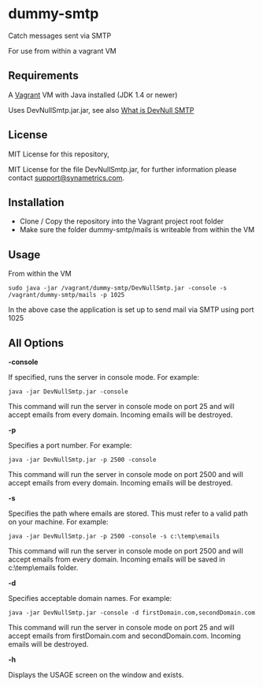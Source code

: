 # dummy-smtp

Catch messages sent via SMTP

For use from within a vagrant VM


## Requirements

A [Vagrant](http://www.vagrantup.com) VM with Java installed (JDK 1.4 or newer)

Uses DevNullSmtp.jar.jar, see also [What is DevNull SMTP](http://www.aboutmyip.com/AboutMyXApp/DevNullSmtp.jsp)


## License

MIT License for this repository, 

MIT License for the file DevNullSmtp.jar, for further information please contact support@synametrics.com.



## Installation

- Clone / Copy the repository into the Vagrant project root folder
- Make sure the folder dummy-smtp/mails is writeable from within the VM


## Usage 

From within the VM 

```
sudo java -jar /vagrant/dummy-smtp/DevNullSmtp.jar -console -s /vagrant/dummy-smtp/mails -p 1025
```

In the above case the application is set up to send mail via SMTP using port 1025

## All Options


**-console**	

If specified, runs the server in console mode. For example:

```
java -jar DevNullSmtp.jar -console
```

This command will run the server in console mode on port 25 and will accept emails from every domain. Incoming emails will be destroyed.


**-p**

Specifies a port number. For example: 

```
java -jar DevNullSmtp.jar -p 2500 -console
```

This command will run the server in console mode on port 2500 and will accept emails from every domain. Incoming emails will be destroyed.

**-s**

Specifies the path where emails are stored. This must refer to a valid path on your machine. For example: 

```
java -jar DevNullSmtp.jar -p 2500 -console -s c:\temp\emails
```

This command will run the server in console mode on port 2500 and will accept emails from every domain. Incoming emails will be saved in c:\temp\emails folder.

**-d**

Specifies acceptable domain names. For example: 

```
java -jar DevNullSmtp.jar -console -d firstDomain.com,secondDomain.com 
```

This command will run the server in console mode on port 25 and will accept emails from firstDomain.com and secondDomain.com. Incoming emails will be destroyed.

**-h**

Displays the USAGE screen on the window and exists.